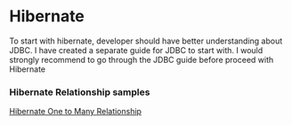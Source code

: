 # Hibernate

To start with hibernate, developer should have better understanding about JDBC. I have created a separate guide for JDBC to start with. I would strongly recommend to go through the JDBC guide before proceed with Hibernate


### Hibernate Relationship samples

[Hibernate One to Many Relationship](https://github.com/iamvickyav/hibernate-one-to-many-sample)
